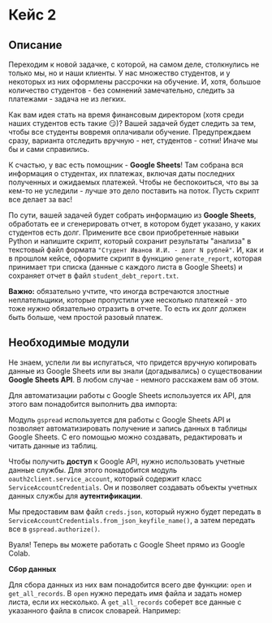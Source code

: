 # Кейс 2

## Описание
Переходим к новой задачке, с которой, на самом деле, столкнулись не только мы, но и наши клиенты. У нас множество студентов, и у некоторых из них оформлены рассрочки на обучение. И, хотя, большое количество студентов - без сомнений замечательно, следить за платежами - задача не из легких.

Как вам идея стать на время финансовым директором (хотя среди наших студентов есть такие 😏)? Вашей задачей будет следить за тем, чтобы все студенты вовремя оплачивали обучение. Предупреждаем сразу, варианта отследить вручную - нет, студентов - сотни! Иначе мы бы и сами справились.

К счастью, у вас есть помощник - **Google Sheets**! Там собрана вся информация о студентах, их платежах, включая даты последних полученных и ожидаемых платежей. Чтобы не беспокоиться, что вы за кем-то не уследили - лучше это дело поставить на поток. Пусть скрипт все делает за вас!

По сути, вашей задачей будет собрать информацию из **Google Sheets**, обработать ее и сгенерировать отчет, в котором будет указано, у каких студентов есть долг. Примените все свои приобретенные навыки Python и напишите скрипт, который сохранит результаты "анализа" в текстовый файл формата `"Студент Иванов И.И. - долг N рублей"`. И, как и в прошлом кейсе, оформите скрипт в функцию `generate_report`, которая принимает три списка (данные с каждого листа в Google Sheets) и сохраняет отчет в файл `student_debt_report.txt`.

**Важно:** обязательно учтите, что иногда встречаются злостные неплательщики, которые пропустили уже несколько платежей - это тоже нужно обязательно отразить в отчете. То есть их долг должен быть больше, чем простой разовый платеж.

## Необходимые модули

Не знаем, успели ли вы испугаться, что придется вручную копировать данные из Google Sheets или вы знали (догадывались) о существовании **Google Sheets API**. В любом случае - немного расскажем вам об этом.

Для автоматизации работы с Google Sheets используется их API, для этого вам понадобится выполнить два импорта:

Модуль `gspread` используется для работы с Google Sheets API и позволяет автоматизировать получение и запись данных в таблицы Google Sheets. С его помощью можно создавать, редактировать и читать данные из таблиц.

Чтобы получить **доступ** к Google API, нужно использовать учетные данные службы. Для этого понадобится модуль `oauth2client.service_account`, который содержит класс `ServiceAccountCredentials`. Он и позволяет создавать объекты учетных данных службы для **аутентификации**.

Мы предоставим вам файл `creds.json`, который нужно будет передать в `ServiceAccountCredentials.from_json_keyfile_name()`, а затем передать все в `gspread.authorize()`.

Вуаля! Теперь вы можете работать с Google Sheet прямо из Google Colab.

**Сбор данных**

Для сбора данных из них вам понадобится всего две функции: `open` и `get_all_records`. В `open` нужно передать имя файла и задать номер листа, если их несколько. А `get_all_records` соберет все данные с указанного файла в список словарей. Например:
